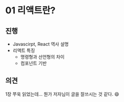 # 01 리액트란?



## 진행

* Javascirpt, React 역사 설명
* 리액트 특징
  * 명령형과 선언형의 차이
  * 컴포넌트 기반





## 의견

1장 쭈욱 읽었는데... 뭔가 저자님이 글을 잘쓰시는 것 같다. 😄